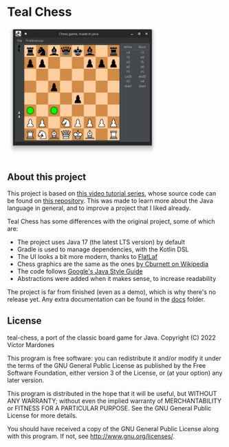 # Teal Chess

[<img src="assets/teal-chess.png" alt="Teal Chess" width="350"/>](assets/teal-chess.png)

## About this project

This project is based on [this video tutorial series](https://www.youtube.com/playlist?list=PLOJzCFLZdG4zk5d-1_ah2B4kqZSeIlWtt), whose source code can be found on [this repository](https://github.com/amir650/BlackWidow-Chess).
This was made to learn more about the Java language in general, and to improve a project that I liked already.

Teal Chess has some differences with the original project, some of which are:
- The project uses Java 17 (the latest LTS version) by default
- Gradle is used to manage dependencies, with the Kotlin DSL
- The UI looks a bit more modern, thanks to [FlatLaf](https://www.formdev.com/flatlaf/)
- Chess graphics are the same as the ones [by Cburnett on Wikipedia](https://en.wikipedia.org/wiki/User:Cburnett/GFDL_images/Chess)
- The code follows [Google's Java Style Guide](https://google.github.io/styleguide/javaguide.html)
- Abstractions were added when it makes sense, to increase readability

The project is far from finished (even as a demo), which is why there's no release yet.
Any extra documentation can be found in the [docs](docs) folder.

## License

teal-chess, a port of the classic board game for Java.
Copyright (C) 2022  Víctor Mardones

This program is free software: you can redistribute it and/or modify
it under the terms of the GNU General Public License as published by
the Free Software Foundation, either version 3 of the License, or
(at your option) any later version.

This program is distributed in the hope that it will be useful,
but WITHOUT ANY WARRANTY; without even the implied warranty of
MERCHANTABILITY or FITNESS FOR A PARTICULAR PURPOSE.  See the
GNU General Public License for more details.

You should have received a copy of the GNU General Public License
along with this program.  If not, see <http://www.gnu.org/licenses/>.
